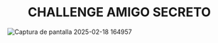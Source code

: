 <h1 align="center">CHALLENGE AMIGO SECRETO</h1>

![Captura de pantalla 2025-02-18 164957](https://github.com/user-attachments/assets/8d6cdffd-3197-4e40-b720-91c74327cc4f)
